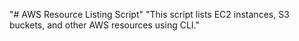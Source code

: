 "# AWS Resource Listing Script" 
"This script lists EC2 instances, S3 buckets, and other AWS resources using CLI." 
